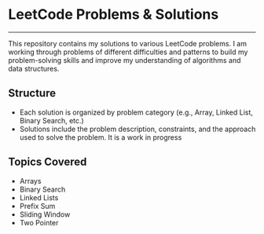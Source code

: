 # LeetCode Problems & Solutions
<hr>
This repository contains my solutions to various LeetCode problems. I am working through problems of different difficulties and patterns to build my problem-solving skills and improve my understanding of algorithms and data structures.

## Structure
- Each solution is organized by problem category (e.g., Array, Linked List, Binary Search, etc.)
- Solutions include the problem description, constraints, and the approach used to solve the problem.  It is a work in progress

## Topics Covered
- Arrays
- Binary Search
- Linked Lists
- Prefix Sum
- Sliding Window
- Two Pointer

